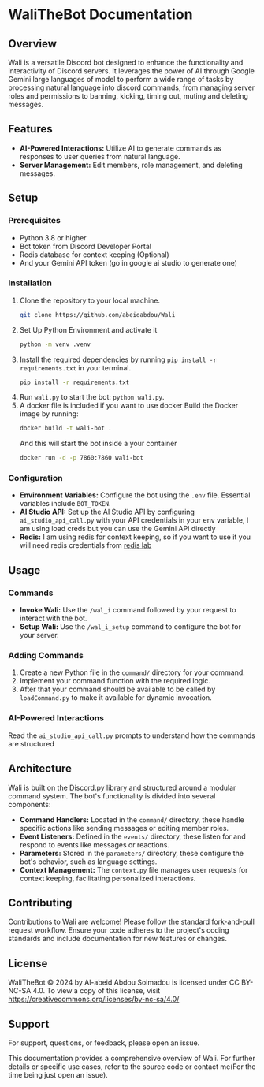 # WaliTheBot Documentation

## Overview

Wali is a versatile Discord bot designed to enhance the functionality and interactivity of Discord servers. It leverages the power of AI through Google Gemini large languages of model to perform a wide range of tasks by processing natural language into discord commands, from managing server roles and permissions to banning, kicking, timing out, muting and deleting messages.

## Features

- **AI-Powered Interactions:** Utilize AI to generate commands as responses to user queries from natural language.
- **Server Management:** Edit members, role management, and deleting messages.

## Setup

### Prerequisites

- Python 3.8 or higher
- Bot token from Discord Developer Portal
- Redis database for context keeping (Optional)
- And your Gemini API token (go in google ai studio to generate one)

### Installation

1. Clone the repository to your local machine.
   ```sh
   git clone https://github.com/abeidabdou/Wali
   ```
2. Set Up Python Environment and activate it
   ```sh
   python -m venv .venv
   ```   
4. Install the required dependencies by running `pip install -r requirements.txt` in your terminal.
   ```sh
   pip install -r requirements.txt
   ```
6. Run `wali.py` to start the bot: `python wali.py`.
7. A docker file is included if you want to use docker
   Build the Docker image by running:
   ```sh
   docker build -t wali-bot .
   ```
   And this will start the bot inside a your container
   ```sh
   docker run -d -p 7860:7860 wali-bot
   ```
   
### Configuration

- **Environment Variables:** Configure the bot using the `.env` file. Essential variables include `BOT_TOKEN`.
- **AI Studio API:** Set up the AI Studio API by configuring `ai_studio_api_call.py` with your API credentials in your env variable, I am using load creds but you can use the Gemini API directly
- **Redis:** I am using redis for context keeping, so if you want to use it you will need redis credentials from [redis lab](https://redis.io/) 

## Usage

### Commands

- **Invoke Wali:** Use the `/wal_i` command followed by your request to interact with the bot.
- **Setup Wali:** Use the `/wal_i_setup` command to configure the bot for your server.

### Adding Commands

1. Create a new Python file in the `command/` directory for your command.
2. Implement your command function with the required logic.
3. After that your command should be available to be called by `loadCommand.py` to make it available for dynamic invocation.

### AI-Powered Interactions

Read the `ai_studio_api_call.py` prompts to understand how the commands are structured

## Architecture

Wali is built on the Discord.py library and structured around a modular command system. The bot's functionality is divided into several components:

- **Command Handlers:** Located in the `command/` directory, these handle specific actions like sending messages or editing member roles.
- **Event Listeners:** Defined in the `events/` directory, these listen for and respond to events like messages or reactions.
- **Parameters:** Stored in the `parameters/` directory, these configure the bot's behavior, such as language settings.
- **Context Management:** The `context.py` file manages user requests for context keeping, facilitating personalized interactions.

## Contributing

Contributions to Wali are welcome! Please follow the standard fork-and-pull request workflow. Ensure your code adheres to the project's coding standards and include documentation for new features or changes.

## License

WaliTheBot © 2024 by Al-abeid Abdou Soimadou is licensed under CC BY-NC-SA 4.0. To view a copy of this license, visit https://creativecommons.org/licenses/by-nc-sa/4.0/

## Support

For support, questions, or feedback, please open an issue.

This documentation provides a comprehensive overview of Wali. For further details or specific use cases, refer to the source code or contact me(For the time being just open an issue).
